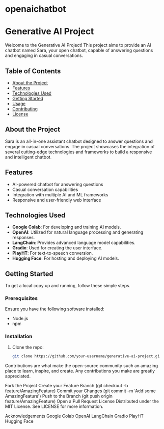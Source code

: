 # openaichatbot
# Generative AI Project

Welcome to the Generative AI Project! This project aims to provide an AI chatbot named Sara, your open chatbot, capable of answering questions and engaging in casual conversations.

## Table of Contents

- [About the Project](#about-the-project)
- [Features](#features)
- [Technologies Used](#technologies-used)
- [Getting Started](#getting-started)
- [Usage](#usage)
- [Contributing](#contributing)
- [License](#license)

## About the Project

Sara is an all-in-one assistant chatbot designed to answer questions and engage in casual conversations. The project showcases the integration of several cutting-edge technologies and frameworks to build a responsive and intelligent chatbot.

## Features

- AI-powered chatbot for answering questions
- Casual conversation capabilities
- Integration with multiple AI and ML frameworks
- Responsive and user-friendly web interface

## Technologies Used

- **Google Colab**: For developing and training AI models.
- **OpenAI**: Utilized for natural language processing and generating responses.
- **LangChain**: Provides advanced language model capabilities.
- **Gradio**: Used for creating the user interface.
- **PlayHT**: For text-to-speech conversion.
- **Hugging Face**: For hosting and deploying AI models.

## Getting Started

To get a local copy up and running, follow these simple steps.

### Prerequisites

Ensure you have the following software installed:

- Node.js
- npm

### Installation

1. Clone the repo:
   ```sh
   git clone https://github.com/your-username/generative-ai-project.git
Contributions are what make the open-source community such an amazing place to learn, inspire, and create. Any contributions you make are greatly appreciated.

Fork the Project
Create your Feature Branch (git checkout -b feature/AmazingFeature)
Commit your Changes (git commit -m 'Add some AmazingFeature')
Push to the Branch (git push origin feature/AmazingFeature)
Open a Pull Request
License
Distributed under the MIT License. See LICENSE for more information.

Acknowledgements
Google Colab
OpenAI
LangChain
Gradio
PlayHT
Hugging Face
